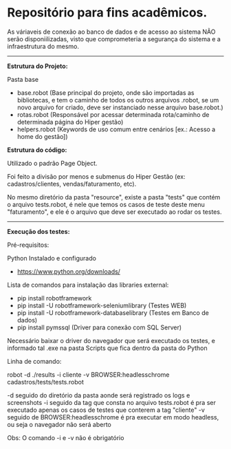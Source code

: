 # Repositório para fins acadêmicos.

As váriaveis de conexão ao banco de dados e de acesso ao sistema NÃO serão disponiilizadas, visto que comprometeria a segurança do sistema e a infraestrutura do mesmo.
________________________________________

**Estrutura do Projeto:**

Pasta base
- base.robot (Base principal do projeto, onde são importadas as bibliotecas, e tem o caminho de todos os outros arquivos .robot, se um novo arquivo for criado, deve ser instanciado nesse arquivo base.robot.)
- rotas.robot (Responsável por acessar determinada rota/caminho de determinada página do Hiper gestão)
- helpers.robot (Keywords de uso comum entre cenários [ex.: Acesso a home do gestão])

**Estrutura do código:**

Utilizado o padrão Page Object.

Foi feito a divisão por menos e submenus do Hiper Gestão (ex: cadastros/clientes, vendas/faturamento, etc).

No mesmo diretório da pasta "resource", existe a pasta "tests" que contém o arquivo tests.robot, é nele que temos os casos de teste deste menu "faturamento", e ele é o arquivo que deve ser executado ao rodar os testes.

________________________________________

**Execução dos testes:**

Pré-requisitos:

Python Instalado e configurado
- https://www.python.org/downloads/

Lista de comandos para instalação das libraries external:
  - pip install robotframework
  - pip install -U robotframework-seleniumlibrary (Testes WEB)
  - pip install -U robotframework-databaselibrary (Testes em Banco de dados)
  - pip install pymssql (Driver para conexão com SQL Server)

Necessário baixar o driver do navegador que será executado os testes, e informado tal .exe na pasta Scripts que fica dentro da pasta do Python

Linha de comando:

robot -d ./results -i cliente -v BROWSER:headlesschrome cadastros/tests/tests.robot

-d seguido do diretório da pasta aonde será registrado os logs e screenshots
-i seguido da tag que consta no arquivo tests.robot é pra ser executado apenas os casos de testes que conterem a tag "cliente"
-v seguido de BROWSER:headlesschrome é pra executar em modo headless, ou seja o navegador não será aberto

Obs: O comando -i e -v não é obrigatório
